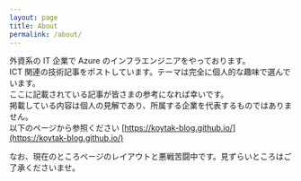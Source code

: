 ```yaml
---
layout: page
title: About
permalink: /about/
---
```


外資系の IT 企業で Azure のインフラエンジニアをやっております。<br/>
ICT 関連の技術記事をポストしています。テーマは完全に個人的な趣味で選んでいます。<br/>
ここに記載されている記事が皆さまの参考になれば幸いです。
<br/>
掲載している内容は個人の見解であり、所属する企業を代表するものではありません。
<br/>
以下のページから参照ください
[https://koytak-blog.github.io/](https://koytak-blog.github.io/)

なお、現在のところページのレイアウトと悪戦苦闘中です。見ずらいところはご了承くださいませ。
